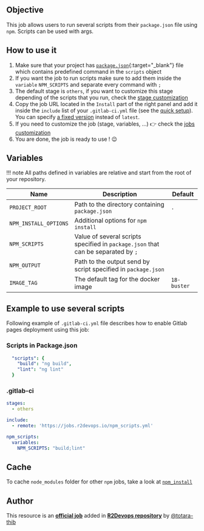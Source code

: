## Objective

This job allows users to run several scripts from their `package.json` file using `npm`. Scripts can be used with args.


## How to use it

1. Make sure that your project has
   [`package.json`](https://docs.npmjs.com/cli/v6/configuring-npm/package-json){:target="_blank"}
   file which contains predefined command in the `scripts` object
1. If you want the job to run scripts make sure to add them inside the `variable` `NPM_SCRIPTS` and separate every command with `;`
1. The default stage is `others`, if you want to customize this stage depending of the scripts that you run, check the [stage
   customization](/use-the-hub/#use-custom-stage)
1. Copy the job URL located in the `Install` part of the right panel and add it inside the `include` list of your `.gitlab-ci.yml` file (see the [quick setup](/use-the-hub/#quick-setup)). You can specify [a fixed version](#changelog) instead of `latest`.
1. If you need to customize the job (stage, variables, ...) 👉 check the [jobs
   customization](/use-the-hub/#jobs-customization)
1. You are done, the job is ready to use ! 😉


## Variables

!!! note
    All paths defined in variables are relative and start from the root of your
    repository.

| Name | Description | Default |
| ---- | ----------- | ------- |
| `PROJECT_ROOT` | Path to the directory containing `package.json`  | `.` |
| `NPM_INSTALL_OPTIONS` | Additional options for `npm install` | ` ` |
| `NPM_SCRIPTS` | Value of several scripts specified in `package.json` that can be separated by `;` | ` ` |
| `NPM_OUTPUT` | Path to the output send by script specified in `package.json` | ` ` |
| `IMAGE_TAG` | The default tag for the docker image | `18-buster`  |

## Example to use several scripts

Following example of `.gitlab-ci.yml` file describes how to enable Gitlab pages
deployment using this job:

### Scripts in Package.json
```yaml
  "scripts": {
    "build": "ng build",
    "lint": "ng lint"
  }
```
### .gitlab-ci
```yaml
stages:
  - others

include:
  - remote: 'https://jobs.r2devops.io/npm_scripts.yml'

npm_scripts:
  variables:
    NPM_SCRIPTS: "build;lint"
```

## Cache

To cache `node_modules` folder for other `npm` jobs, take a look at [`npm_install`](/jobs/others/npm_install/#cache)



## Author
This resource is an **[official job](https://docs.r2devops.io/faq-labels/)** added in [**R2Devops repository**](https://gitlab.com/r2devops/hub) by [@totara-thib](https://gitlab.com/Totara-thib)
